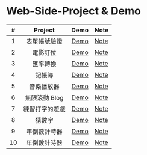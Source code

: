 # Web-Side-Project & Demo

|  #  |    Project     |                                  Demo                                   | Note                                                                              |
| :-: | :------------: | :---------------------------------------------------------------------: | --------------------------------------------------------------------------------- |
|  1  |  表單帳號驗證  | [Demo](https://pktseng.github.io/Web-Side-Project/mission21/index.html) | [Note](https://pktseng.github.io/2020/12/31/formVaild/)                           |
|  2  |    電影訂位    | [Demo](https://pktseng.github.io/Web-Side-Project/mission22/index.html) | [Note](https://pktseng.github.io/2021/01/16/JavaScript%20-%20Movie-seat-booking/) |
|  3  |    匯率轉換    | [Demo](https://pktseng.github.io/Web-Side-Project/mission23/index.html) | [Note](https://pktseng.github.io/2021/01/08/changeRate/)                          |
|  4  |     記帳簿     | [Demo](https://pktseng.github.io/Web-Side-Project/mission24/index.html) | [Note](https://pktseng.github.io/2021/01/13/%E8%A8%98%E5%B8%B3/)                  |
|  5  |   音樂播放器   | [Demo](https://pktseng.github.io/Web-Side-Project/mission25/index.html) | [Note](https://pktseng.github.io/2021/01/22/Music-player/)                        |
|  6  | 無限滾動 Blog  | [Demo](https://pktseng.github.io/Web-Side-Project/mission26/index.html) | [Note](https://pktseng.github.io/2021/01/26/Infinite_scroll_blog/)                |
|  7  | 練習打字的遊戲 | [Demo](https://pktseng.github.io/Web-Side-Project/mission27/index.html) | [Note](https://pktseng.github.io/2021/01/29/typingGmae/)                          |
|  8  |     猜數字     | [Demo](https://pktseng.github.io/Web-Side-Project/mission28/index.html) | [Note](https://pktseng.github.io/2021/02/01/猜數字/)                              |
|  9  |  年倒數計時器  | [Demo](https://pktseng.github.io/Web-Side-Project/mission29/index.html) | [Note](https://pktseng.github.io/2021/02/05/countdown/)                           |
| 10  |  年倒數計時器  | [Demo](https://pktseng.github.io/Web-Side-Project/mission30/index.html) | [Note](https://pktseng.github.io/2021/02/08/dragdrop/)                            |
